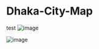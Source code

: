# Dhaka-City-Map

test
![image](https://github.com/user-attachments/assets/08ede427-bc1b-4f5c-aff7-3207c7e552c7)

![image](https://github.com/user-attachments/assets/e5c7b8d6-ce4f-4341-a35d-070c946c557e)
